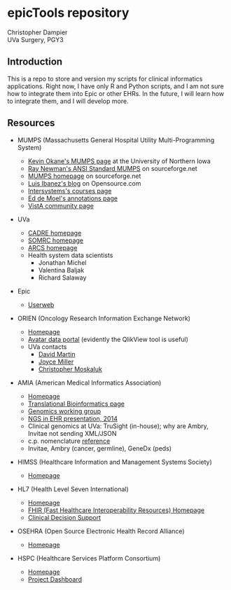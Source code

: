 # epicTools repository

Christopher Dampier  
UVa Surgery, PGY3  

## Introduction

This is a repo to store and version my scripts for clinical informatics
applications. Right now, I have only R and Python scripts, and I am not
sure how to integrate them into Epic or other EHRs. In the future, I will learn how
to integrate them, and I will develop more.

## Resources

* MUMPS (Massachusetts General Hospital Utility Multi-Programming System)
  * [Kevin Okane's MUMPS page](http://www.cs.uni.edu/~okane/index.html) at the University of Northern Iowa
  * [Ray Newman's ANSI Standard MUMPS](https://sourceforge.net/projects/mumps/) on sourceforge.net
  * [MUMPS homepage](http://mumps.sourceforge.net/) on sourceforge.net
  * [Luis Ibanez's blog](https://opensource.com/health/12/2/join-m-revolution) on Opensource.com
  * [Intersystems's courses page](https://learning.intersystems.com/totara/coursecatalog/courses.php?ssoPass=1)
  * [Ed de Moel's annotations page](http://71.174.62.16/Demo/AnnoStd)
  * [VistA community page](http://www.hardhats.org/)

* UVa
  * [CADRE homepage](https://cadre.virginia.edu/)
  * [SOMRC homepage](https://somrc.virginia.edu/)
  * [ARCS homepage](https://arcs.virginia.edu/rivanna)
  * Health system data scientists
    * Jonathan Michel
    * Valentina Baljak
    * Richard Salaway

* Epic
  * [Userweb](https://userweb.epic.com/)

* ORIEN (Oncology Research Information Exchange Network)
  * [Homepage](http://oriencancer.org/)
  * [Avatar data portal](https://orienavatar.com/) (evidently the QlikView tool is useful)
  * UVa contacts
    * [David Martin](https://guides.hsl.virginia.edu/david-martin)
    * [Joyce Miller](https://publicsearch.people.virginia.edu/person/jma8m)
    * [Christopher Moskaluk](https://med.virginia.edu/faculty/faculty-listing/cam5p/)

* AMIA (American Medical Informatics Association)
  * [Homepage](https://www.amia.org/)
  * [Translational Bioinformatics page](https://www.amia.org/applications-informatics/translational-bioinformatics)
  * [Genomics working group](https://www.amia.org/programs/working-groups/genomics-and-translational-bioinformatics)
  * [NGS in EHR presentation, 2014](https://www.amia.org/sites/default/files/files_2/AMIA-Webinar-on-CSER-EMR-WG-Paper-Tarczy-Hornoch-Slides-4162014.pdf)
  * Clinical genomics at UVa: TruSight (in-house); why are Ambry, Invitae not sending XML/JSON
  * c.p. nomenclature [reference](https://www.ncbi.nlm.nih.gov/pmc/articles/PMC1867422/)
  * Invitae, Ambry (cancer, germline), GeneDx (peds)

* HIMSS (Healthcare Information and Management Systems Society)
  * [Homepage](https://www.himss.org/)

* HL7 (Health Level Seven International)
  * [Homepage](http://www.hl7.org/)
  * [FHIR (Fast Healthcare Interoperability Resources) Homepage](http://hl7.org/fhir/)
  * [Clinical Decision Support](http://hl7.org/fhir/clinicalreasoning-cds-on-fhir.html)

* OSEHRA (Open Source Electronic Health Record Alliance)
  * [Homepage](https://www.osehra.org/)

* HSPC (Healthcare Services Platform Consortium)
  * [Homepage](https://www.hspconsortium.org/)
  * [Project Dashboard](https://healthservices.atlassian.net/secure/Dashboard.jspa)

